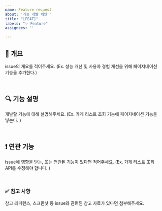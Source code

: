 ```yaml
---
name: Feature request
about: '기능 개발 제안 '
title: "[FEAT]"
labels: "✨ Feature"
assignees: ''

---
```


## 📌 개요

issue의 개요를 적어주세요.
(Ex. 성능 개선 및 사용자 경험 개선을 위해 페이지네이션 기능을 추가한다.)

<br>

## 🔍 기능 설명

개발할 기능에 대해 설명해주세요. 
(Ex. 가게 리스트 조회 기능에 페이지네이션 기능을 넣는다. )

<br>

## ❗ 연관 기능

issue에 영향을 받는, 또는 연관된 기능이 있다면 적어주세요. 
(Ex. 가게 리스트 조회 API를 수정해야 합니다. )

<br>

### ✅ 참고 사항

참고 레퍼런스, 스크린샷 등 issue와 관련된 참고 자료가 있다면 첨부해주세요.
